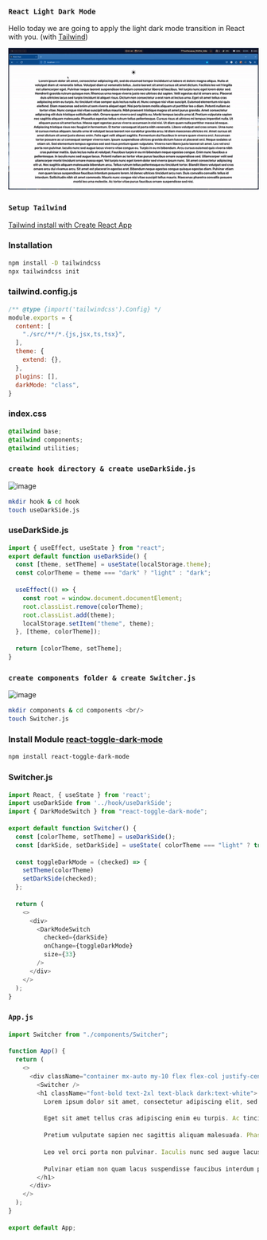 ### `React Light Dark Mode`

Hello today we are going to apply the light dark mode transition in React with you. (with [Tailwind](https://tailwindcss.com/))

![](https://github.com/ozcaneren/react-toggle-dark-mode/blob/master/public/GIF.gif)



### `Setup Tailwind`

[Tailwind install with Create React App](https://tailwindcss.com/docs/guides/create-react-app)

### Installation

```bash
npm install -D tailwindcss
npx tailwindcss init
```

### tailwind.config.js

```js
/** @type {import('tailwindcss').Config} */
module.exports = {
  content: [
    "./src/**/*.{js,jsx,ts,tsx}",
  ],
  theme: {
    extend: {},
  },
  plugins: [],
  darkMode: "class",
}
```

### index.css

```css
@tailwind base;
@tailwind components;
@tailwind utilities;
```

### `create hook directory & create useDarkSide.js`

![image](https://github.com/ozcaneren/react-toggle-dark-mode/assets/100240225/a0ad1053-7e3c-4f38-93b6-984202db799e)

```bash
mkdir hook & cd hook
touch useDarkSide.js
```
### useDarkSide.js

```js
import { useEffect, useState } from "react";
export default function useDarkSide() {
  const [theme, setTheme] = useState(localStorage.theme);
  const colorTheme = theme === "dark" ? "light" : "dark";

  useEffect(() => {
    const root = window.document.documentElement;
    root.classList.remove(colorTheme);
    root.classList.add(theme);
    localStorage.setItem("theme", theme);
  }, [theme, colorTheme]);

  return [colorTheme, setTheme];
}
```

### `create components folder & create Switcher.js`

![image](https://github.com/ozcaneren/react-toggle-dark-mode/assets/100240225/89d9e8e2-9a5b-4ec4-b922-3e72f9c98938)

```bash
mkdir components & cd components <br/>
touch Switcher.js
```

### Install Module [react-toggle-dark-mode](https://www.npmjs.com/package/react-toggle-dark-mode)

```bash
npm install react-toggle-dark-mode
```
### Switcher.js

```js
import React, { useState } from 'react';
import useDarkSide from '../hook/useDarkSide';
import { DarkModeSwitch } from "react-toggle-dark-mode";

export default function Switcher() {
  const [colorTheme, setTheme] = useDarkSide();
  const [darkSide, setDarkSide] = useState( colorTheme === "light" ? true : false );

  const toggleDarkMode = (checked) => {
    setTheme(colorTheme)
    setDarkSide(checked);
  };

  return (
    <>
      <div>
        <DarkModeSwitch
          checked={darkSide}
          onChange={toggleDarkMode}
          size={33}
        />
      </div>
    </>
  );
}
```
### `App.js`

```js
import Switcher from "./components/Switcher";

function App() {
  return (
    <>
      <div className="container mx-auto my-10 flex flex-col justify-center items-center text-center gap-8 bg-white dark:bg-black">
        <Switcher />
        <h1 className="font-bold text-2xl text-black dark:text-white">
          Lorem ipsum dolor sit amet, consectetur adipiscing elit, sed do eiusmod tempor incididunt ut labore et dolore magna aliqua. Nulla at volutpat diam ut venenatis tellus. Volutpat diam ut venenatis tellus. Justo laoreet sit amet cursus sit amet dictum. Facilisis leo vel fringilla est ullamcorper eget. Pulvinar neque laoreet suspendisse interdum consectetur libero id faucibus. Vel turpis nunc eget lorem dolor sed. Hendrerit gravida rutrum quisque non. Rhoncus urna neque viverra justo nec ultrices dui sapien. Velit egestas dui id ornare arcu. Placerat duis ultricies lacus sed turpis tincidunt id aliquet risus. Dictum non consectetur a erat nam at lectus urna.

          Eget sit amet tellus cras adipiscing enim eu turpis. Ac tincidunt vitae semper quis lectus nulla at. Nunc congue nisi vitae suscipit. Euismod elementum nisi quis eleifend. Diam maecenas sed enim ut sem viverra aliquet eget. Nisi porta lorem mollis aliquam ut porttitor leo a diam. Potenti nullam ac tortor vitae. Nunc congue nisi vitae suscipit tellus mauris. Nibh praesent tristique magna sit amet purus gravida. Amet consectetur adipiscing elit duis tristique sollicitudin nibh. Ornare quam viverra orci sagittis eu. Morbi tempus iaculis urna id.

          Pretium vulputate sapien nec sagittis aliquam malesuada. Phasellus egestas tellus rutrum tellus pellentesque. Cursus risus at ultrices mi tempus imperdiet nulla. Ut aliquam purus sit amet luctus. Massa eget egestas purus viverra accumsan in nisl nisi. Ut diam quam nulla porttitor massa id neque. Adipiscing tristique risus nec feugiat in fermentum. Et tortor consequat id porta nibh venenatis. Libero volutpat sed cras ornare. Urna nunc id cursus metus aliquam. Iaculis urna id volutpat lacus laoreet non curabitur gravida arcu. Id diam maecenas ultricies mi. Amet cursus sit amet dictum sit amet justo donec enim. Felis eget velit aliquet sagittis. Fermentum dui faucibus in ornare quam viverra orci. Accumsan tortor posuere ac ut consequat semper viverra nam. Ipsum suspendisse ultrices gravida dictum fusce ut placerat orci. Neque sodales ut etiam sit. Sed elementum tempus egestas sed sed risus pretium quam vulputate. Viverra nam libero justo laoreet sit amet.

          Leo vel orci porta non pulvinar. Iaculis nunc sed augue lacus viverra vitae congue eu. Turpis in eu mi bibendum. Arcu cursus euismod quis viverra nibh cras pulvinar mattis. Quis lectus nulla at volutpat. Faucibus turpis in eu mi bibendum neque egestas congue. Enim nunc faucibus a pellentesque. In iaculis nunc sed augue lacus. Potenti nullam ac tortor vitae purus faucibus ornare suspendisse sed. Ullamcorper velit sed ullamcorper morbi tincidunt ornare massa eget. Vel turpis nunc eget lorem dolor sed viverra ipsum nunc. Sit amet consectetur adipiscing elit ut. Nec sagittis aliquam malesuada bibendum arcu. Tellus rutrum tellus pellentesque eu tincidunt tortor. Blandit libero volutpat sed cras ornare arcu dui vivamus arcu. Sit amet est placerat in egestas erat. Bibendum neque egestas congue quisque egestas diam.

          Pulvinar etiam non quam lacus suspendisse faucibus interdum posuere lorem. Id donec ultrices tincidunt arcu non. Duis convallis convallis tellus id interdum. Sollicitudin nibh sit amet commodo. Mauris nunc congue nisi vitae suscipit tellus mauris. Maecenas pharetra convallis posuere morbi leo urna molestie. Ac tortor vitae purus faucibus ornare suspendisse sed nisi.
        </h1>
      </div>
    </>
  );
}

export default App;

```

